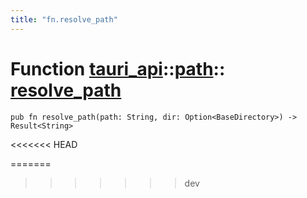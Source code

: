```yaml
---
title: "fn.resolve_path"
---
```


# Function [tauri_api](/docs/api/rust/tauri_api/../index.html)::​[path](/docs/api/rust/tauri_api/index.html)::​[resolve_path](/docs/api/rust/tauri_api/)

    pub fn resolve_path(path: String, dir: Option<BaseDirectory>) -> Result<String>
<<<<<<< HEAD
      
=======
>>>>>>> dev
